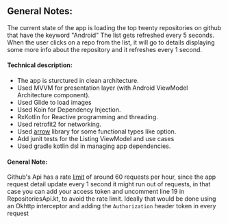 ## General Notes:

The current state of the app is loading the top twenty repositories on github that have the keyword "Android"
The list gets refreshed every 5 seconds.
When the user clicks on a repo from the list, it will go to details displaying some more info about the repository and it refreshes every 1 second.

#### Technical description:
   * The app is sturctured in clean architecture.
   * Used MVVM for presentation layer (with Android ViewModel Architecture component).
   * Used Glide to load images
   * Used Koin for Dependency Injection.
   * RxKotlin for Reactive programming and threading.
   * Used retrofit2 for networking.
   * Used [arrow](https://arrow-kt.io/docs/) library for some functional types like option.
   * Add junit tests for the Listing ViewModel and use cases
   * Used gradle kotlin dsl in managing app dependencies.

#### General Note:
   Github's Api has a rate [limit](https://developer.github.com/v3/#rate-limiting) of around 60 requests per hour, since the app request detail update every 1 second it might run out of requests, in that case you can add your access token and uncomment line 19 in RepositoriesApi.kt, to avoid the rate limit.
    Ideally that would be done using an Okhttp interceptor and adding the `Authorization` header token in every request